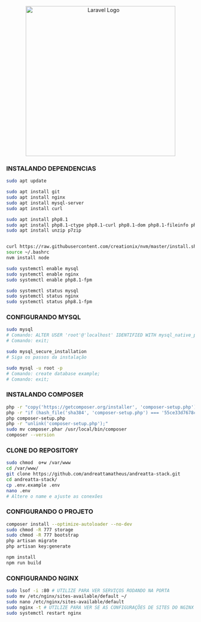 <p align="center"><a href="https://laravel.com" target="_blank"><img src="https://raw.githubusercontent.com/laravel/art/master/logo-lockup/5%20SVG/2%20CMYK/1%20Full%20Color/laravel-logolockup-cmyk-red.svg" width="400" alt="Laravel Logo"></a></p>

### INSTALANDO DEPENDENCIAS

```sh
sudo apt update

sudo apt install git
sudo apt install nginx
sudo apt install mysql-server
sudo apt install curl

sudo apt install php8.1
sudo apt install php8.1-ctype php8.1-curl php8.1-dom php8.1-fileinfo php8.1-mbstring php8.1-opcache php8.1-pdo php8.1-tokenizer php8.1-xml php8.1-zip php8.1-fpm php8.1-mysql
sudo apt install unzip p7zip


curl https://raw.githubusercontent.com/creationix/nvm/master/install.sh | bash
source ~/.bashrc
nvm install node

sudo systemctl enable mysql
sudo systemctl enable nginx
sudo systemctl enable php8.1-fpm

sudo systemctl status mysql
sudo systemctl status nginx
sudo systemctl status php8.1-fpm
```

### CONFIGURANDO MYSQL

```sh
sudo mysql
# Comando: ALTER USER 'root'@'localhost' IDENTIFIED WITH mysql_native_password by '123456789';
# Comando: exit;
```

```sh
sudo mysql_secure_installation
# Siga os passos da instalação
```

```sh
sudo mysql -u root -p
# Comando: create database example;
# Comando: exit;
```

### INSTALANDO COMPOSER

```sh
php -r "copy('https://getcomposer.org/installer', 'composer-setup.php');"
php -r "if (hash_file('sha384', 'composer-setup.php') === '55ce33d7678c5a611085589f1f3ddf8b3c52d662cd01d4ba75c0ee0459970c2200a51f492d557530c71c15d8dba01eae') { echo 'Installer verified'; } else { echo 'Installer corrupt'; unlink('composer-setup.php'); } echo PHP_EOL;"
php composer-setup.php
php -r "unlink('composer-setup.php');"
sudo mv composer.phar /usr/local/bin/composer
composer --version
```

### CLONE DO REPOSITORY

```sh
sudo chmod  o+w /var/www
cd /var/www/
git clone https://github.com/andreattamatheus/andreatta-stack.git
cd andreatta-stack/
cp .env.example .env
nano .env
# Altere o name e ajuste as conexões
```

### CONFIGURANDO O PROJETO

```sh
composer install --optimize-autoloader --no-dev
sudo chmod -R 777 storage
sudo chmod -R 777 bootstrap
php artisan migrate
php artisan key:generate

npm install
npm run build
```

### CONFIGURANDO NGINX

```sh
sudo lsof -i :80 # UTILIZE PARA VER SERVIÇOS RODANDO NA PORTA
sudo mv /etc/nginx/sites-available/default ~/
sudo nano /etc/nginx/sites-available/default
sudo nginx -t # UTILIZE PARA VER SE AS CONFIGURAÇÕES DE SITES DO NGINX ESTÃO CORRETAS
sudo systemctl restart nginx
```
